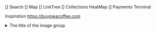 []  Search
[]  Map
[]  LinkTree
[]  Collections HeatMap
[]  Payments Terminal

Inspiration 
https://buymeacoffee.com


<details>
  <summary>The title of the image group</summary>
  <img src="image-url" alt="image-description"/>
  <img src="image-url" alt="image-description"/>
  <img src="image-url" alt="image-description"/>
</details>

